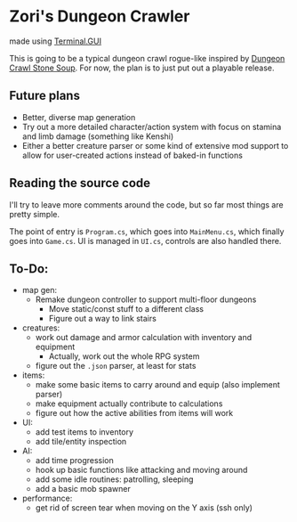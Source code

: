 # Zori's Dungeon Crawler
made using [Terminal.GUI](https://github.com/gui-cs/Terminal.Gui)

This is going to be a typical dungeon crawl rogue-like inspired by [Dungeon Crawl Stone Soup](https://crawl.develz.org/). 
For now, the plan is to just put out a playable release.

## Future plans
- Better, diverse map generation
- Try out a more detailed character/action system with focus on stamina and limb damage (something like Kenshi)
- Either a better creature parser or some kind of extensive mod support to allow for user-created actions instead of baked-in functions

## Reading the source code
I'll try to leave more comments around the code, but so far most things are pretty simple. 

The point of entry is `Program.cs`, which goes into `MainMenu.cs`, which finally goes into `Game.cs`. UI is managed in `UI.cs`, controls are also handled there.

## To-Do:
- map gen:
  - Remake dungeon controller to support multi-floor dungeons
    - Move static/const stuff to a different class
    - Figure out a way to link stairs
- creatures:
  - work out damage and armor calculation with inventory and equipment 
    - Actually, work out the whole RPG system
  - figure out the `.json` parser, at least for stats
- items:
  - make some basic items to carry around and equip (also implement parser)
  - make equipment actually contribute to calculations
  - figure out how the active abilities from items will work
- UI:
  - add test items to inventory
  - add tile/entity inspection
- AI: 
  - add time progression
  - hook up basic functions like attacking and moving around
  - add some idle routines: patrolling, sleeping
  - add a basic mob spawner 
- performance:
  - get rid of screen tear when moving on the Y axis (ssh only)
